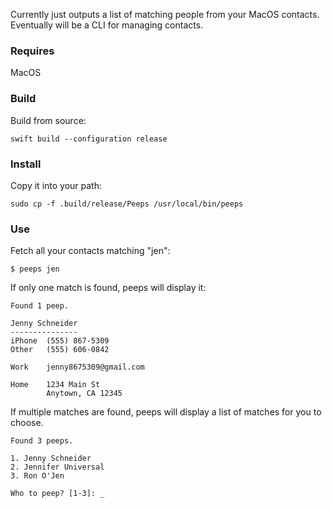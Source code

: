 Currently just outputs a list of matching people from your MacOS contacts.
Eventually will be a CLI for managing contacts.

### Requires

MacOS

### Build

Build from source:

```
swift build --configuration release
```

### Install

Copy it into your path:

```
sudo cp -f .build/release/Peeps /usr/local/bin/peeps
```

### Use

Fetch all your contacts matching "jen":

```
$ peeps jen
```

If only one match is found, peeps will display it:

```
Found 1 peep.

Jenny Schneider
---------------
iPhone  (555) 867-5309
Other   (555) 606-0842

Work    jenny8675309@gmail.com

Home    1234 Main St
        Anytown, CA 12345
```

If multiple matches are found, peeps will display a list of matches for you to choose.

```
Found 3 peeps.

1. Jenny Schneider
2. Jennifer Universal
3. Ron O'Jen

Who to peep? [1-3]: _

```
